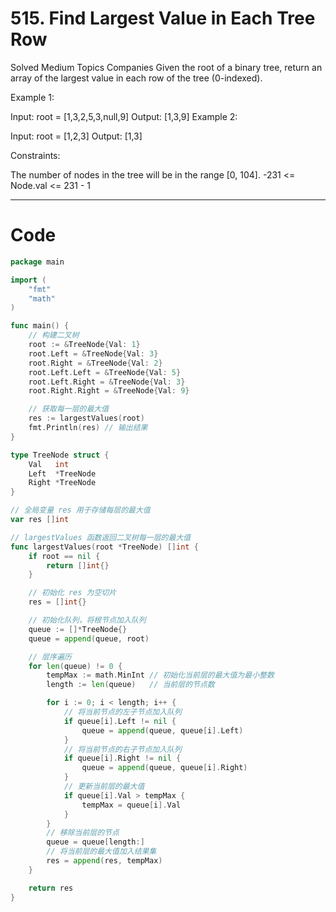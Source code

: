 # 515. Find Largest Value in Each Tree Row

Solved
Medium
Topics
Companies
Given the root of a binary tree, return an array of the largest value in each row of the tree (0-indexed).

Example 1:

Input: root = [1,3,2,5,3,null,9]
Output: [1,3,9]
Example 2:

Input: root = [1,2,3]
Output: [1,3]

Constraints:

The number of nodes in the tree will be in the range [0, 104].
-231 <= Node.val <= 231 - 1

---

# Code

```go
package main

import (
	"fmt"
	"math"
)

func main() {
	// 构建二叉树
	root := &TreeNode{Val: 1}
	root.Left = &TreeNode{Val: 3}
	root.Right = &TreeNode{Val: 2}
	root.Left.Left = &TreeNode{Val: 5}
	root.Left.Right = &TreeNode{Val: 3}
	root.Right.Right = &TreeNode{Val: 9}

	// 获取每一层的最大值
	res := largestValues(root)
	fmt.Println(res) // 输出结果
}

type TreeNode struct {
	Val   int
	Left  *TreeNode
	Right *TreeNode
}

// 全局变量 res 用于存储每层的最大值
var res []int

// largestValues 函数返回二叉树每一层的最大值
func largestValues(root *TreeNode) []int {
	if root == nil {
		return []int{}
	}

	// 初始化 res 为空切片
	res = []int{}

	// 初始化队列，将根节点加入队列
	queue := []*TreeNode{}
	queue = append(queue, root)

	// 层序遍历
	for len(queue) != 0 {
		tempMax := math.MinInt // 初始化当前层的最大值为最小整数
		length := len(queue)   // 当前层的节点数

		for i := 0; i < length; i++ {
			// 将当前节点的左子节点加入队列
			if queue[i].Left != nil {
				queue = append(queue, queue[i].Left)
			}
			// 将当前节点的右子节点加入队列
			if queue[i].Right != nil {
				queue = append(queue, queue[i].Right)
			}
			// 更新当前层的最大值
			if queue[i].Val > tempMax {
				tempMax = queue[i].Val
			}
		}
		// 移除当前层的节点
		queue = queue[length:]
		// 将当前层的最大值加入结果集
		res = append(res, tempMax)
	}

	return res
}
```
